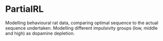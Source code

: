 # PartialRL
Modelling behavioural rat data, comparing optimal sequence to the actual sequence undertaken. Modelling different impulsivity groups (low, middle and high) as dopamine depletion.
